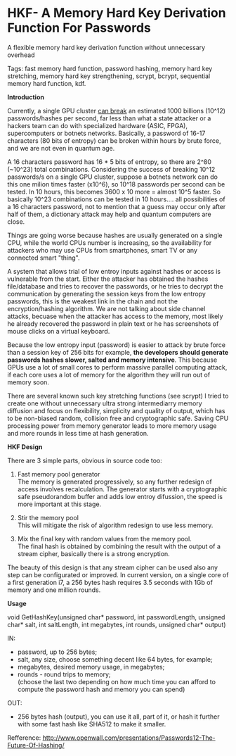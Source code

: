 # HKF- A Memory Hard Key Derivation Function For Passwords

A flexible memory hard key derivation function without unnecessary overhead

Tags: fast memory hard function, password hashing, memory hard key stretching, memory hard key strengthening, scrypt, bcrypt, sequential memory hard function, kdf.

<b>Introduction</b>

Currently, a single GPU cluster <a href="http://hackaday.com/2012/12/06/25-gpus-brute-force-348-billion-hashes-per-second-to-crack-your-passwords/">can break</a> an estimated 1000 billions (10^12) passwords/hashes per second, far less than what a state attacker or a hackers team can do with specialized hardware (ASIC, FPGA), supercomputers or botnets networks. Basically, a password of 16-17 characters (80 bits of entropy) can be broken within hours by brute force, and we are not even in quantum age.

A 16 characters password has 16 * 5 bits of entropy, so there are 2^80 (~10^23) total combinations. Considering the success of breaking 10^12 passwords/s on a single GPU cluster, suppose a botnets network can do this one milion times faster (x10^6), so 10^18 passwords per second can be tested. In 10 hours, this becomes 3600 x 10 more = almost 10^5 faster. So basically 10^23 combinations can be tested in 10 hours.... all possibilities of a 16 characters password, not to mention that a guess may occur only after half of them, a dictionary attack may help and quantum computers are close.

Things are going worse because hashes are usually generated on a single CPU, while the world CPUs number is increasing, so the availability for attackers who may use CPUs from smartphones, smart TV or any connected smart "thing".

A system that allows trial of low entroy inputs against hashes or access is vulnerable from the start. Either the attacker has obtained the hashes file/database and tries to recover the passwords, or he tries to decrypt the communication by generating the session keys from the low entropy passwords, this is the weakest link in the chain and not the encryption/hashing algorithm. We are not talking about side channel attacks, becuase when the attacker has access to the memory, most likely he already recovered the password in plain text or he has screenshots of mouse clicks on a virtual keyboard.

Because the low entropy input (password) is easier to attack by brute force than a session key of 256 bits for example, <b>the developers should generate passwords hashes slower, salted and memory intensive</b>. This because GPUs use a lot of small cores to perform massive parallel computing attack, if each core uses a lot of memory for the algorithm they will run out of memory soon.

There are several known such key stretching functions (see scrypt) I tried to create one without unnecessary ultra strong intermediarry memory diffusion and focus on flexibility, simplicity and quality of output, which has to be non-biased random, collision free and cryptographic safe. Saving CPU processing power from memory generator leads to more memory usage and more rounds in less time at hash generation.

<b>HKF Design</b>

There are 3 simple parts, obvious in source code too:

1. Fast memory pool generator<br>
The memory is generated progressively, so any further redesign of access involves recalculation. The generator starts with a cryptographic safe pseudorandom buffer and adds low entroy difussion, the speed is more important at this stage.

2. Stir the memory pool<br>
This will mitigate the risk of algorithm redesign to use less memory.

3. Mix the final key with random values from the memory pool.<br>
The final hash is obtained by combining the result with the output of a stream cipher, basically there is a strong encryption.

The beauty of this design is that any stream cipher can be used also any step can be configurated or improved.
In current version, on a single core of a first generation i7, a 256 bytes hash requires 3.5 seconds with 1Gb of memory and one million rounds.


<b>Usage</b>

void GetHashKey(unsigned char* password, int passwordLength, unsigned char* salt, int saltLength, int megabytes, int rounds, unsigned char* output)

IN: 
- password, up to 256 bytes;
- salt, any size, choose something decent like 64 bytes, for example;
- megabytes, desired memory usage, in megabytes;
- rounds - round trips to memory; <br>
(choose the last two depending on how much time you can afford to compute the password hash and memory you can spend)

OUT:
- 256 bytes hash (output), you can use it all, part of it, or hash it further with some fast hash like SHA512 to make it smaller.

Refference: http://www.openwall.com/presentations/Passwords12-The-Future-Of-Hashing/
